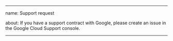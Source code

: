 ---

name: Support request

about: If you have a support contract with Google, please create an issue in the Google Cloud Support console.

---